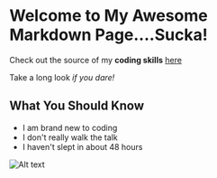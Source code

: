 # Welcome to My Awesome Markdown Page....Sucka!

Check out the source of my **coding skills** [here](http://www.techgig.com/assessment/company/herecodingjedi) 

Take a long look *if you dare!*

## What You Should Know

* I am brand new to coding
* I don't really walk the talk
* I haven't slept in about 48 hours

![Alt text](aaroncalander/GPS-face.jpg "Coding Jedi")

